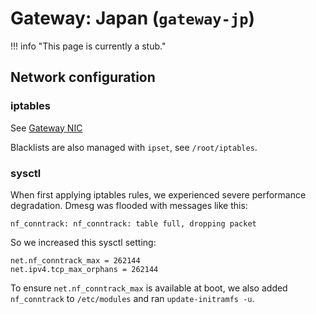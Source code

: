 # Gateway: Japan (`gateway-jp`)

!!! info "This page is currently a stub."

## Network configuration

### iptables

See [Gateway NIC](gateway-nic.md#iptables)

Blacklists are also managed with `ipset`, see `/root/iptables`.

### sysctl

When first applying iptables rules, we experienced severe performance degradation. Dmesg was flooded with messages like this:

```text
nf_conntrack: nf_conntrack: table full, dropping packet
```

So we increased this sysctl setting:

```shell title="/etc/sysctl.d/00-ustclug.conf"
net.nf_conntrack_max = 262144
net.ipv4.tcp_max_orphans = 262144
```

To ensure `net.nf_conntrack_max` is available at boot, we also added `nf_conntrack` to `/etc/modules` and ran `update-initramfs -u`.
